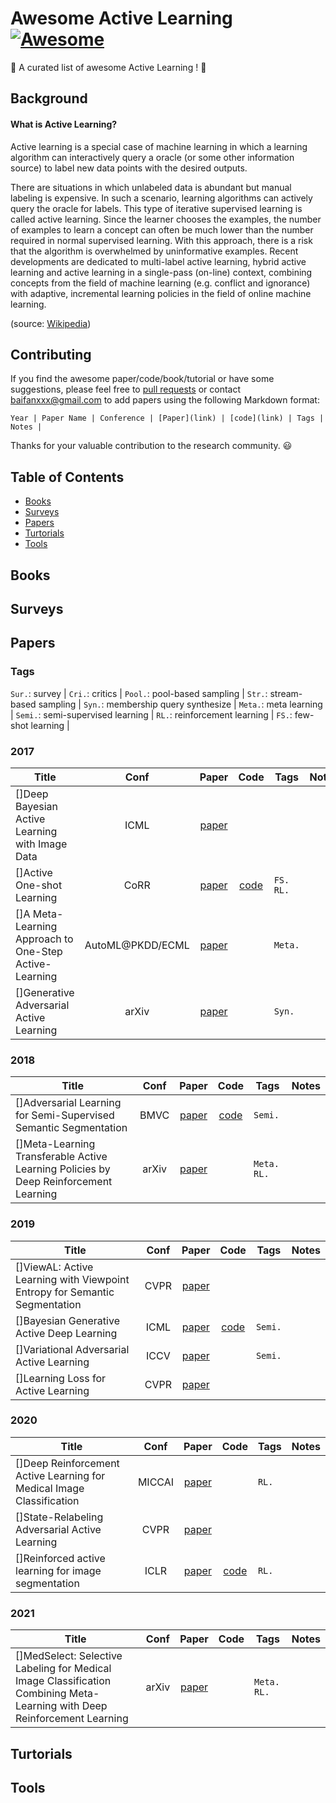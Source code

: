 # Awesome Active Learning [![Awesome](https://awesome.re/badge.svg)](https://awesome.re)

🤩 A curated list of awesome Active Learning ! 🤩

## Background
#### What is Active Learning?
Active learning is a special case of machine learning in which a learning algorithm can interactively query a oracle (or some other information source) to label new data points with the desired outputs.

There are situations in which unlabeled data is abundant but manual labeling is expensive. In such a scenario, learning algorithms can actively query the oracle for labels. This type of iterative supervised learning is called active learning. Since the learner chooses the examples, the number of examples to learn a concept can often be much lower than the number required in normal supervised learning. With this approach, there is a risk that the algorithm is overwhelmed by uninformative examples. Recent developments are dedicated to multi-label active learning, hybrid active learning and active learning in a single-pass (on-line) context, combining concepts from the field of machine learning (e.g. conflict and ignorance) with adaptive, incremental learning policies in the field of online machine learning.

(source: [Wikipedia](https://en.wikipedia.org/wiki/Active_learning_(machine_learning)))

## Contributing

If you find the awesome paper/code/book/tutorial or have some suggestions, please feel free to [pull requests](https://github.com/baifanxxx/awesome-active-learning/pulls) or contact <baifanxxx@gmail.com> to add papers using the following Markdown format:

```
Year | Paper Name | Conference | [Paper](link) | [code](link) | Tags | Notes |
```

Thanks for your valuable contribution to the research community. 😃


## Table of Contents
* [Books](#books)	
* [Surveys](#surveys)
* [Papers](#papers)
* [Turtorials](#turtorials)
* [Tools](#tools)


## Books


## Surveys




## Papers


### Tags
`Sur.`: survey               | `Cri.`: critics                     |
`Pool.`: pool-based sampling | `Str.`: stream-based sampling       | `Syn.`: membership query synthesize |
`Meta.`: meta learning       | `Semi.`: semi-supervised learning   | `RL.`: reinforcement learning       |
`FS.`: few-shot learning     |

### 2017
| Title        | Conf    |  Paper  |  Code  | Tags | Notes |
| --------     | :-----: |  :----: | :----: |----|----|
| []Deep Bayesian Active Learning with Image Data         |ICML|[paper](http://proceedings.mlr.press/v70/gal17a)||   |     |
| []Active One-shot Learning         |CoRR|[paper](https://arxiv.org/abs/1702.06559)|[code](https://github.com/markpwoodward/active_osl)|`FS.` `RL.`|     |
| []A Meta-Learning Approach to One-Step Active-Learning         |AutoML@PKDD/ECML|[paper](https://arxiv.org/abs/1706.08334)||`Meta.`|     |
| []Generative Adversarial Active Learning         |arXiv|[paper](https://arxiv.org/abs/1702.07956)||`Syn.`|     |


### 2018
| Title        | Conf    |  Paper  |  Code  | Tags | Notes |
| --------     | :-----: |  :----: | :----: |----|----|
| []Adversarial Learning for Semi-Supervised Semantic Segmentation |BMVC|[paper](https://arxiv.org/abs/1802.07934)|[code](https://github.com/hfslyc/AdvSemiSeg)|`Semi.`|     |
| []Meta-Learning Transferable Active Learning Policies by Deep Reinforcement Learning |arXiv|[paper](https://arxiv.org/abs/1806.04798)||`Meta.` `RL.`||

### 2019
| Title        | Conf    |  Paper  |  Code  | Tags | Notes |
| --------     | :-----: |  :----: | :----: |----|----|
| []ViewAL: Active Learning with Viewpoint Entropy for Semantic Segmentation |CVPR|[paper](https://openaccess.thecvf.com/content_CVPR_2020/html/Siddiqui_ViewAL_Active_Learning_With_Viewpoint_Entropy_for_Semantic_Segmentation_CVPR_2020_paper.html)||| |
| []Bayesian Generative Active Deep Learning    |ICML|[paper](http://proceedings.mlr.press/v97/tran19a.html)|[code](https://github.com/toantm/BGADL)|`Semi.`|   |
| []Variational Adversarial Active Learning    |ICCV|[paper](https://openaccess.thecvf.com/content_ICCV_2019/html/Sinha_Variational_Adversarial_Active_Learning_ICCV_2019_paper.html)||`Semi.`|   |
| []Learning Loss for Active Learning   |CVPR|[paper](https://openaccess.thecvf.com/content_CVPR_2019/html/Yoo_Learning_Loss_for_Active_Learning_CVPR_2019_paper.html)|| |   |



### 2020
| Title        | Conf    |  Paper  |  Code  | Tags | Notes |
| --------     | :-----: |  :----: | :----: |----|----|
| []Deep Reinforcement Active Learning for Medical Image Classification   |MICCAI|[paper](https://link.springer.com/chapter/10.1007/978-3-030-59710-8_4)||`RL.`| |
| []State-Relabeling Adversarial Active Learning  |CVPR|[paper](https://openaccess.thecvf.com/content_CVPR_2020/html/Zhang_State-Relabeling_Adversarial_Active_Learning_CVPR_2020_paper.html)||  | |
| []Reinforced active learning for image segmentation |ICLR|[paper](https://arxiv.org/abs/2002.06583)|[code](https://github.com/ArantxaCasanova/ralis)|`RL.`| |

### 2021
| Title        | Conf    |  Paper  |  Code  | Tags | Notes |
| --------     | :-----: |  :----: | :----: |----|----|
| []MedSelect: Selective Labeling for Medical Image Classification Combining Meta-Learning with Deep Reinforcement Learning   |arXiv|[paper](https://arxiv.org/abs/2103.14339)||`Meta.` `RL.`|  |




## Turtorials


## Tools



